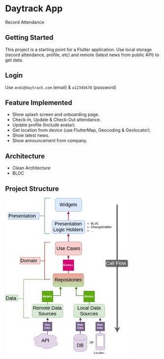 # Daytrack App

Record Attendance

## Getting Started

This project is a starting point for a Flutter application. Use local storage (record attendance, profile, etc) and remote (latest news from public API) to get data.

## Login
Use `andi@daytrack.com` (email) & `a12345678` (password)

## Feature Implemented
- Show splash screen and onboarding page.
- Check-In, Update & Check-Out attendance.
- Update profile (Include avatar).
- Get location from device (use FlutterMap, Geocoding & Geolocator).
- Show latest news.
- Show announcement from company.

## Architecture
- Clean Architecture
- BLOC

## Project Structure
<img src="resources/Clean-Architecture-Flutter-Diagram.webp" width='400'>
